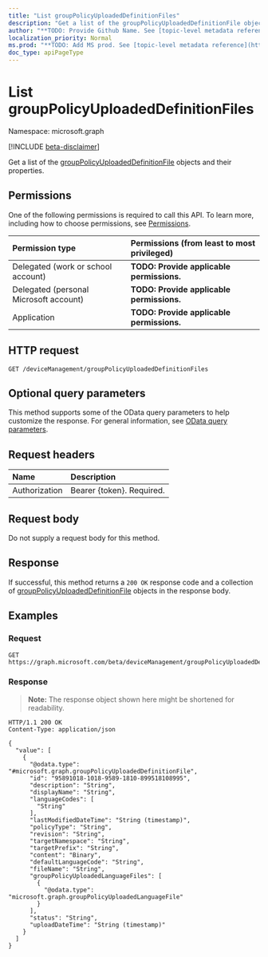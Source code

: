 ```yaml
---
title: "List groupPolicyUploadedDefinitionFiles"
description: "Get a list of the groupPolicyUploadedDefinitionFile objects and their properties."
author: "**TODO: Provide Github Name. See [topic-level metadata reference](https://msgo.azurewebsites.net/add/document/guidelines/metadata.html#topic-level-metadata)**"
localization_priority: Normal
ms.prod: "**TODO: Add MS prod. See [topic-level metadata reference](https://msgo.azurewebsites.net/add/document/guidelines/metadata.html#topic-level-metadata)**"
doc_type: apiPageType
---
```


# List groupPolicyUploadedDefinitionFiles
Namespace: microsoft.graph

[!INCLUDE [beta-disclaimer](../../includes/beta-disclaimer.md)]

Get a list of the [groupPolicyUploadedDefinitionFile](../resources/grouppolicyuploadeddefinitionfile.md) objects and their properties.

## Permissions
One of the following permissions is required to call this API. To learn more, including how to choose permissions, see [Permissions](/graph/permissions-reference).

|Permission type|Permissions (from least to most privileged)|
|:---|:---|
|Delegated (work or school account)|**TODO: Provide applicable permissions.**|
|Delegated (personal Microsoft account)|**TODO: Provide applicable permissions.**|
|Application|**TODO: Provide applicable permissions.**|

## HTTP request

<!-- {
  "blockType": "ignored"
}
-->
``` http
GET /deviceManagement/groupPolicyUploadedDefinitionFiles
```

## Optional query parameters
This method supports some of the OData query parameters to help customize the response. For general information, see [OData query parameters](/graph/query-parameters).

## Request headers
|Name|Description|
|:---|:---|
|Authorization|Bearer {token}. Required.|

## Request body
Do not supply a request body for this method.

## Response

If successful, this method returns a `200 OK` response code and a collection of [groupPolicyUploadedDefinitionFile](../resources/grouppolicyuploadeddefinitionfile.md) objects in the response body.

## Examples

### Request
<!-- {
  "blockType": "request",
  "name": "list_grouppolicyuploadeddefinitionfile"
}
-->
``` http
GET https://graph.microsoft.com/beta/deviceManagement/groupPolicyUploadedDefinitionFiles
```


### Response
>**Note:** The response object shown here might be shortened for readability.
<!-- {
  "blockType": "response",
  "truncated": true,
  "@odata.type": "Collection(microsoft.graph.groupPolicyUploadedDefinitionFile)"
}
-->
``` http
HTTP/1.1 200 OK
Content-Type: application/json

{
  "value": [
    {
      "@odata.type": "#microsoft.graph.groupPolicyUploadedDefinitionFile",
      "id": "95891018-1018-9589-1810-899518108995",
      "description": "String",
      "displayName": "String",
      "languageCodes": [
        "String"
      ],
      "lastModifiedDateTime": "String (timestamp)",
      "policyType": "String",
      "revision": "String",
      "targetNamespace": "String",
      "targetPrefix": "String",
      "content": "Binary",
      "defaultLanguageCode": "String",
      "fileName": "String",
      "groupPolicyUploadedLanguageFiles": [
        {
          "@odata.type": "microsoft.graph.groupPolicyUploadedLanguageFile"
        }
      ],
      "status": "String",
      "uploadDateTime": "String (timestamp)"
    }
  ]
}
```

